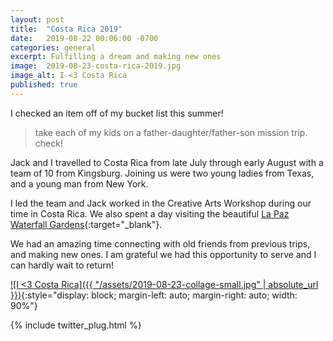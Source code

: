 ```yaml
---
layout: post
title:  "Costa Rica 2019"
date:   2019-08-22 00:06:00 -0700
categories: general
excerpt: Fulfilling a dream and making new ones
image:  2019-08-23-costa-rica-2019.jpg
image_alt: I <3 Costa Rica
published: true
---
```


I checked an item off of my bucket list this summer!

> take each of my kids on a father-daughter/father-son mission trip. check!

Jack and I travelled to Costa Rica from late July through early August with a team of 10 from Kingsburg. Joining us were two young ladies from Texas, and a young man from New York.

I led the team and Jack worked in the Creative Arts Workshop during our time in Costa Rica. We also spent a day visiting the beautiful [La Paz Waterfall Gardens](http://www.waterfallgardens.com/){:target="_blank"}.

We had an amazing time connecting with old friends from previous trips, and making new ones. I am grateful we had this opportunity to serve and I can hardly wait to return!

[![I <3 Costa Rica]({{ "/assets/2019-08-23-collage-small.jpg" | absolute_url }})](/assets/2019-08-23-collage-full.jpg){:style="display: block; margin-left: auto; margin-right: auto; width: 90%"}

{% include twitter_plug.html %}
